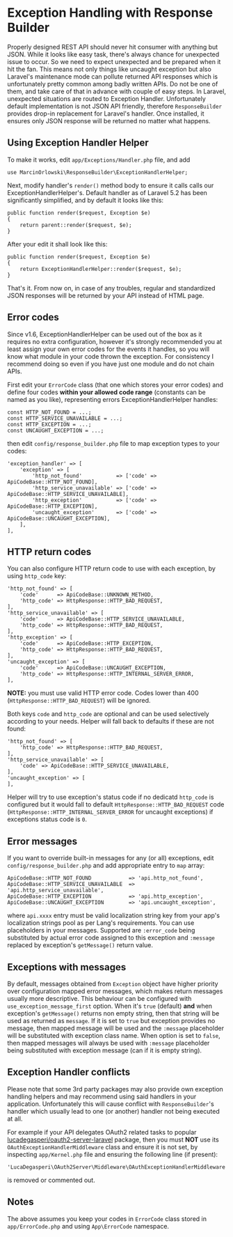 # Exception Handling with Response Builder #

Properly designed REST API should never hit consumer with anything but JSON. While it looks like easy task, 
there's always chance for unexpected issue to occur. So we need to expect unexpected and be prepared when it
hit the fan. This means not only things like uncaught exception but also Laravel's maintenance mode can pollute
returned API responses which is unfortunately pretty common among badly written APIs. Do not be one of them, 
and take care of that in advance with couple of easy steps. In Laravel, unexpected situations are routed to 
Exception Handler. Unfortunately default implementation is not JSON API friendly, therefore `ResponseBuilder` 
provides drop-in replacement for Laravel's handler. Once installed, it ensures only JSON response will be 
returned no matter what happens.


## Using Exception Handler Helper ##

To make it works, edit `app/Exceptions/Handler.php` file, and add

    use MarcinOrlowski\ResponseBuilder\ExceptionHandlerHelper;

Next, modify handler's `render()` method body to ensure it calls calls 
our ExceptionHandlerHelper's. Default handler as of Laravel 5.2 has been
significantly simplified, and by default it looks like this:

    public function render($request, Exception $e)
    {
        return parent::render($request, $e);
    }

After your edit it shall look like this:

    public function render($request, Exception $e)
    {
        return ExceptionHandlerHelper::render($request, $e);
    }

That's it. From now on, in case of any troubles, regular and standardized JSON responses will be
returned by your API instead of HTML page.


## Error codes ##

Since v1.6, ExceptionHandlerHelper can be used out of the box as it requires no extra configuration,
however it's strongly recommended you at least assign your own error codes for the events it handles,
so you will know what module in your code thrown the exception. For consistency I recommend
doing so even if you have just one module and do not chain APIs.

First edit your `ErrorCode` class (that one which stores your error codes) and define
four codes **within your allowed code range** (constants can be named as you like), representing
errors ExceptionHandlerHelper handles:

    const HTTP_NOT_FOUND = ...;
    const HTTP_SERVICE_UNAVAILABLE = ...;
    const HTTP_EXCEPTION = ...;
    const UNCAUGHT_EXCEPTION = ...;

then edit `config/response_builder.php` file to map exception types to your codes:

	'exception_handler' => [
		'exception' => [
			'http_not_found'           => ['code' => ApiCodeBase::HTTP_NOT_FOUND],
			'http_service_unavailable' => ['code' => ApiCodeBase::HTTP_SERVICE_UNAVAILABLE],
			'http_exception'           => ['code' => ApiCodeBase::HTTP_EXCEPTION],
			'uncaught_exception'       => ['code' => ApiCodeBase::UNCAUGHT_EXCEPTION],
		],
    ],

## HTTP return codes ##

You can also configure HTTP return code to use with each exception, by using `http_code` key:

    'http_not_found' => [
        'code'      => ApiCodeBase::UNKNOWN_METHOD,
        'http_code' => HttpResponse::HTTP_BAD_REQUEST,
    ],
    'http_service_unavailable' => [
        'code'      => ApiCodeBase::HTTP_SERVICE_UNAVAILABLE,
        'http_code' => HttpResponse::HTTP_BAD_REQUEST,
    ],
    'http_exception' => [
        'code'      => ApiCodeBase::HTTP_EXCEPTION,
        'http_code' => HttpResponse::HTTP_BAD_REQUEST,
    ],
    'uncaught_exception' => [
        'code'      => ApiCodeBase::UNCAUGHT_EXCEPTION,
        'http_code' => HttpResponse::HTTP_INTERNAL_SERVER_ERROR,
    ],

**NOTE:** you must use valid HTTP error code. Codes lower than 400 (`HttpResponse::HTTP_BAD_REQUEST`)
will be ignored.

Both keys `code` and `http_code` are optional and can be used selectively according to your needs.
Helper will fall back to defaults if these are not found:

    'http_not_found' => [
        'http_code' => HttpResponse::HTTP_BAD_REQUEST,
    ],
    'http_service_unavailable' => [
        'code' => ApiCodeBase::HTTP_SERVICE_UNAVAILABLE,
    ],
    'uncaught_exception' => [
    ],

Helper will try to use exception's status code if no dedicatd `http_code` is configured but it would fall
to default `HttpResponse::HTTP_BAD_REQUEST` code (`HttpResponse::HTTP_INTERNAL_SERVER_ERROR` for uncaught
exceptions) if exceptions status code is `0`.

## Error messages ##

If you want to override built-in messages for any (or all) exceptions, edit `config/response_builder.php`
and add appropriate entry to `map` array:

	ApiCodeBase::HTTP_NOT_FOUND            => 'api.http_not_found',
	ApiCodeBase::HTTP_SERVICE_UNAVAILABLE  => 'api.http_service_unavailable',
	ApiCodeBase::HTTP_EXCEPTION            => 'api.http_exception',
	ApiCodeBase::UNCAUGHT_EXCEPTION        => 'api.uncaught_exception',

where `api.xxxx` entry must be valid localization string key from your app's localization strings
pool as per Lang's requirements. You can use placeholders in your messages. Supported are 
`:error_code` being substituted by actual error code assigned to this exception and `:message`
replaced by exception's `getMessage()` return value.

## Exceptions with messages ##

By default, messages obtained from `Exception` object have higher priority over configuration
mapped error messages, which makes return messages usually more descriptive. This behaviour can
be configured with `use_exception_message_first` option. When it's `true` (default)
**and** when exception's `getMessage()` returns non empty string, then that string will be 
used as returned as `message`. If it is set to `true` but exception provides no message,
then mapped message will be used and the `:message` placeholder will be substituted with
exception class name. When option is set to `false`, then mapped messages will always be used 
with `:message` placeholder being substituted with exception message (can if it is empty string).

## Exception Handler conflicts ##

Please note that some 3rd party packages may also provide own exception handling helpers and may 
recommend using said handlers in your application. Unfortunately this will cause conflict with
`ResponseBuilder`'s handler which usually lead to one (or another) handler not being executed
at all.

For example if your API delegates OAuth2 related tasks to popular [lucadegasperi/oauth2-server-laravel](https://packagist.org/packages/lucadegasperi/oauth2-server-laravel)
package, then you must **NOT** use its `OAuthExceptionHandlerMiddleware` class and ensure it is not set,
by inspecting `app/Kernel.php` file and ensuring the following line (if present):

    'LucaDegasperi\OAuth2Server\Middleware\OAuthExceptionHandlerMiddleware',

is removed or commented out.

## Notes ##

The above assumes you keep your codes in `ErrorCode` class stored in `app/ErrorCode.php` and using `App\ErrorCode` namespace.
